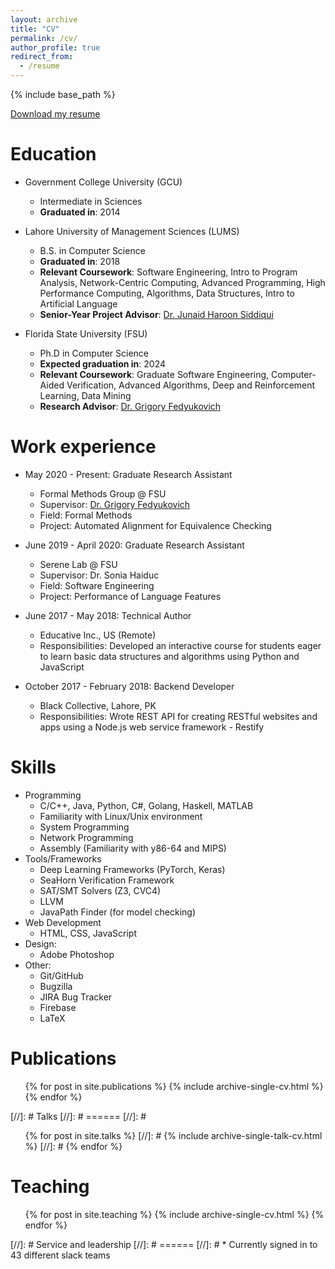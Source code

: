 ```yaml
---
layout: archive
title: "CV"
permalink: /cv/
author_profile: true
redirect_from:
  - /resume
---
```


{% include base_path %}

[Download my resume](https://a-hamza-r.github.io/a-hamza.github.io/files/resume.pdf)

Education
======
* Government College University (GCU)
  * Intermediate in Sciences
  * <b>Graduated in</b>: 2014

* Lahore University of Management Sciences (LUMS)
  * B.S. in Computer Science
  * <b>Graduated in</b>: 2018
  * <b>Relevant Coursework</b>: Software Engineering, Intro to Program Analysis, Network-Centric Computing, Advanced Programming, High Performance Computing, Algorithms, Data Structures, Intro to Artificial Language
  * <b>Senior-Year Project Advisor</b>: [Dr. Junaid Haroon Siddiqui](https://www.junaidharoonsiddiqui.com/)

* Florida State University (FSU)
  * Ph.D in Computer Science
  * <b>Expected graduation in</b>: 2024
  * <b>Relevant Coursework</b>: Graduate Software Engineering, Computer-Aided Verification, Advanced Algorithms, Deep and Reinforcement Learning, Data Mining
  * <b>Research Advisor</b>: [Dr. Grigory Fedyukovich](https://www.cs.fsu.edu/~grigory/) 

Work experience
======
* May 2020 - Present: Graduate Research Assistant
  * Formal Methods Group @ FSU
  * Supervisor: [Dr. Grigory Fedyukovich](http://www.cs.fsu.edu/~grigory/)
  * Field: Formal Methods
  * Project: Automated Alignment for Equivalence Checking

* June 2019 - April 2020: Graduate Research Assistant
  * Serene Lab @ FSU
  * Supervisor: Dr. Sonia Haiduc
  * Field: Software Engineering
  * Project: Performance of Language Features

* June 2017 - May 2018: Technical Author
  * Educative Inc., US (Remote)
  * Responsibilities: Developed an interactive course for students eager to learn basic
data structures and algorithms using Python and JavaScript

* October 2017 - February 2018: Backend Developer
  * Black Collective, Lahore, PK
  * Responsibilities: Wrote REST API for creating RESTful websites and apps using a Node.js web service framework - Restify

Skills
======
* Programming
  * C/C++, Java, Python, C#, Golang, Haskell, MATLAB
  * Familiarity with Linux/Unix environment
  * System Programming
  * Network Programming
  * Assembly (Familiarity with y86-64 and MIPS)
* Tools/Frameworks
  * Deep Learning Frameworks (PyTorch, Keras)
  * SeaHorn Verification Framework
  * SAT/SMT Solvers (Z3, CVC4)
  * LLVM
  * JavaPath Finder (for model checking)
* Web Development
  * HTML, CSS, JavaScript
* Design:
  * Adobe Photoshop
* Other: 
  * Git/GitHub
  * Bugzilla
  * JIRA Bug Tracker
  * Firebase
  * LaTeX

Publications
======
  <ul>{% for post in site.publications %}
    {% include archive-single-cv.html %}
  {% endfor %}</ul>
  
[//]: # Talks
[//]: # ======
[//]: # <ul>{% for post in site.talks %}
[//]: # {% include archive-single-talk-cv.html %}
[//]: # {% endfor %}</ul>
  
Teaching
======
  <ul>{% for post in site.teaching %}
    {% include archive-single-cv.html %}
  {% endfor %}</ul>
  
[//]: # Service and leadership
[//]: # ======
[//]: # * Currently signed in to 43 different slack teams
